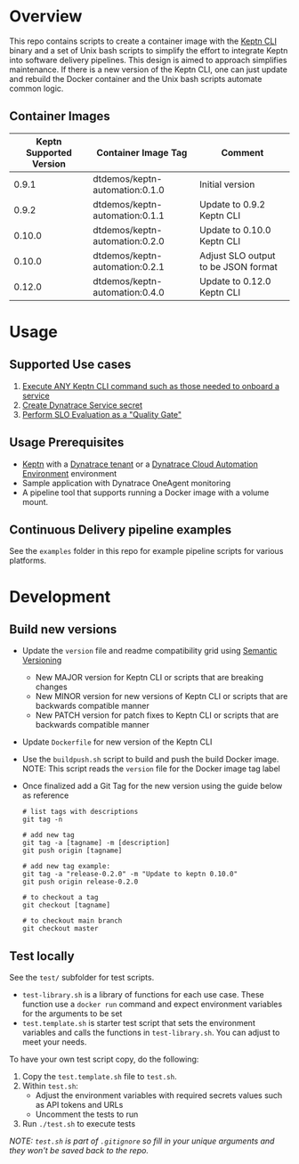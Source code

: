 # Overview

This repo contains scripts to create a container image with the [Keptn CLI](https://keptn.sh/docs/0.9.x/reference/cli/) binary and a set of Unix bash scripts to simplify the effort to integrate Keptn into software delivery pipelines. This design is aimed to approach simplifies maintenance. If there is a new version of the Keptn CLI, one can just update and rebuild the Docker container and the Unix bash scripts automate common logic.

## Container Images

| Keptn Supported Version | Container Image Tag            | Comment |
| ----------------------- | -------------------            | --------|
| 0.9.1                   | dtdemos/keptn-automation:0.1.0 | Initial version |
| 0.9.2                   | dtdemos/keptn-automation:0.1.1 | Update to 0.9.2 Keptn CLI |
| 0.10.0                  | dtdemos/keptn-automation:0.2.0 | Update to 0.10.0 Keptn CLI |
| 0.10.0                  | dtdemos/keptn-automation:0.2.1 | Adjust SLO output to be JSON format |
| 0.12.0                  | dtdemos/keptn-automation:0.4.0 | Update to 0.12.0 Keptn CLI |

# Usage 

## Supported Use cases

1. [Execute ANY Keptn CLI command such as those needed to onboard a service](KEPTN.md)
1. [Create Dynatrace Service secret](CREATE_DYNATRACE_SECRET.md)
1. [Perform SLO Evaluation as a "Quality Gate"](SLO_EVALUATION.md)

## Usage Prerequisites

* [Keptn](https://keptn.sh/docs/quickstart/) with a [Dynatrace tenant](https://www.dynatrace.com/trial) or a [Dynatrace Cloud Automation Environment](https://www.dynatrace.com/support/help/how-to-use-dynatrace/cloud-automation/quality-gates/before-you-begin-with-quality-gates/) environment
* Sample application with Dynatrace OneAgent monitoring
* A pipeline tool that supports running a Docker image with a volume mount.  

## Continuous Delivery pipeline examples

See the `examples` folder in this repo for example pipeline scripts for various platforms.

# Development

## Build new versions

* Update the `version` file and readme compatibility grid using [Semantic Versioning](https://semver.org/)
    * New MAJOR version for Keptn CLI or scripts that are breaking changes 
    * New MINOR version for new versions of Keptn CLI or scripts that are backwards compatible manner
    * New PATCH version for patch fixes to Keptn CLI or scripts that are backwards compatible manner
* Update `Dockerfile` for new version of the Keptn CLI
* Use the `buildpush.sh` script to build and push the build Docker image.  NOTE: This script reads the `version` file for the Docker image tag label
* Once finalized add a Git Tag for the new version using the guide below as reference

    ```
    # list tags with descriptions
    git tag -n

    # add new tag
    git tag -a [tagname] -m [description]
    git push origin [tagname]
    
    # add new tag example:
    git tag -a "release-0.2.0" -m "Update to keptn 0.10.0"
    git push origin release-0.2.0

    # to checkout a tag
    git checkout [tagname]

    # to checkout main branch
    git checkout master
    ```

## Test locally

See the `test/` subfolder for test scripts. 

* `test-library.sh` is a library of functions for each use case.  These function use a `docker run` command and expect environment variables for the arguments to be set 
* `test.template.sh` is starter test script that sets the environment variables and calls the functions in `test-library.sh`.  You can adjust to meet your needs. 

To have your own test script copy, do the following:

1. Copy the `test.template.sh` file to `test.sh`.  
1. Within `test.sh`:
    * Adjust the environment variables with required secrets values such as API tokens and URLs
    * Uncomment the tests to run
1. Run `./test.sh` to execute tests

*NOTE: `test.sh` is part of `.gitignore` so fill in your unique arguments and they won't be saved back to the repo.*
